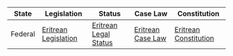 | State | Legislation                                    | Status                                       | Case Law                                     | Constitution                                  |
| ----- | ---------------------------------------------- | -------------------------------------------- | -------------------------------------------- | -------------------------------------------- |
| Federal | [Eritrean Legislation](https://www.wipo.int/wipolex/en/profile.jsp?code=ER) | [Eritrean Legal Status](https://www.ilo.org/dyn/chidolex/sisidole_comp.display?p_lang=en&p_comp_id=121) | [Eritrean Case Law](https://journals.law.stanford.edu/sites/default/files/human-rights-leadership/content-web-tool-key-resources-eritrea.pdf) | [Eritrean Constitution](https://www.wipo.int/edocs/lexdocs/laws/en/er/er002en.pdf) |